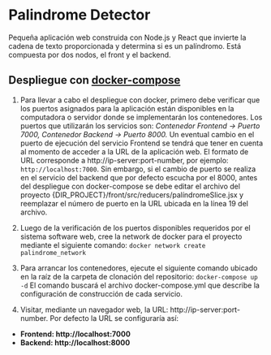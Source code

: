 # Palindrome Detector
Pequeña aplicación web construida con Node.js y React que invierte la cadena de texto proporcionada y determina si es un palíndromo.  Está compuesta por dos nodos, el front y el backend.

## Despliegue con [docker-compose](https://docs.docker.com/compose/)
1. Para llevar a cabo el despliegue con docker, primero debe verificar que los puertos asignados para la aplicación están disponibles en la computadora o servidor donde se implementarán los contenedores.  Los puertos que utilizarán los servicios son: _Contenedor Frontend -> Puerto 7000,_ _Contenedor Backend -> Puerto 8000._  Un eventual cambio en el puerto de ejecución del servicio Frontend se tendrá que tener en cuenta al momento de acceder a la URL de la aplicación web.  El formato de URL corresponde a http://ip-server:port-number, por ejemplo:
```http://localhost:7000```.  Sin embargo, si el cambio de puerto se realiza en el servicio del backend que por defecto escucha por el 8000, antes del despliegue con docker-compose se debe editar el archivo del proyecto {DIR_PROJECT}/front/src/reducers/palíndromeSlice.jsx y reemplazar el número de puerto en la URL ubicada en la línea 19 del archivo.

2. Luego de la verificación de los puertos disponibles requeridos por el sistema software web, cree la network de docker para el proyecto mediante el siguiente comando: 
```docker network create palindrome_network```

3. Para arrancar los contenedores, ejecute el siguiente comando ubicado en la raíz de la carpeta de clonación del repositorio:
```docker-compose up -d```
El comando buscará el archivo docker-compose.yml que describe la configuración de construcción de cada servicio.

4. Visitar, mediante un navegador web, la URL: http://ip-server:port-number.  Por defecto la URL se configuraría así:
- **Frontend: http://localhost:7000**
- **Backend: http://localhost:8000**
